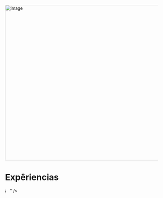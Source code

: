 <img width="512" height="512" alt="image" src="https://github.com/user-attachments/assets/af414b22-965f-45b2-87ce-cbeb16056268" />

# Expêriencias

<img width="12" height="12" alt="image" src="https://github.com/user-attachments/assets/97c064f2-efac-42e9-a046-59b47df27e9b" />
" />

